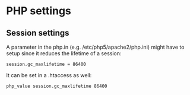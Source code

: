 #  PHP settings 

## Session settings

A parameter in the php.in (e.g. /etc/php5/apache2/php.ini) might have to setup since it reduces the lifetime of a session:

``` 
session.gc_maxlifetime = 86400
```

It can be set in a .htaccess as well:

``` 
php_value session.gc_maxlifetime 86400
```
